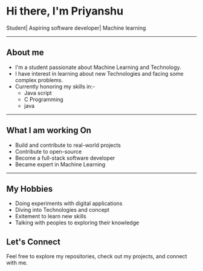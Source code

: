 # Hi there, I'm Priyanshu
Student| Aspiring software developer| Machine learning

---

## About me

- I'm a student passionate about Machine Learning and Technology.
- I have interest in learning about new Technologies and facing some complex problems.
- Currently honoring my skills in:-
   - Java script
   - C Programming
   - java

---

## What I am working On

- Build and contribute to real-world projects  
- Contribute to open-source  
- Become a full-stack software developer
- Became expert in Machine Learning

---

## My Hobbies

- Doing experiments with digital applications
- Diving into Technologies and concept
- Exitement to learn new skills
- Talking with peoples to exploring their knowledge

## Let's Connect

Feel free to explore my repositories, check out my projects, and connect with me.
